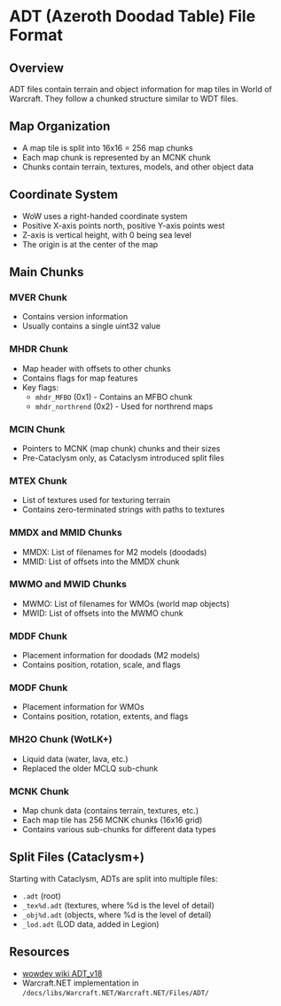 # ADT (Azeroth Doodad Table) File Format

## Overview
ADT files contain terrain and object information for map tiles in World of Warcraft. They follow a chunked structure similar to WDT files.

## Map Organization
- A map tile is split into 16x16 = 256 map chunks
- Each map chunk is represented by an MCNK chunk
- Chunks contain terrain, textures, models, and other object data

## Coordinate System
- WoW uses a right-handed coordinate system
- Positive X-axis points north, positive Y-axis points west
- Z-axis is vertical height, with 0 being sea level
- The origin is at the center of the map

## Main Chunks

### MVER Chunk
- Contains version information
- Usually contains a single uint32 value

### MHDR Chunk
- Map header with offsets to other chunks
- Contains flags for map features
- Key flags:
  - `mhdr_MFBO` (0x1) - Contains an MFBO chunk
  - `mhdr_northrend` (0x2) - Used for northrend maps

### MCIN Chunk
- Pointers to MCNK (map chunk) chunks and their sizes
- Pre-Cataclysm only, as Cataclysm introduced split files

### MTEX Chunk
- List of textures used for texturing terrain
- Contains zero-terminated strings with paths to textures

### MMDX and MMID Chunks
- MMDX: List of filenames for M2 models (doodads)
- MMID: List of offsets into the MMDX chunk

### MWMO and MWID Chunks
- MWMO: List of filenames for WMOs (world map objects)
- MWID: List of offsets into the MWMO chunk

### MDDF Chunk
- Placement information for doodads (M2 models)
- Contains position, rotation, scale, and flags

### MODF Chunk
- Placement information for WMOs
- Contains position, rotation, extents, and flags

### MH2O Chunk (WotLK+)
- Liquid data (water, lava, etc.)
- Replaced the older MCLQ sub-chunk

### MCNK Chunk
- Map chunk data (contains terrain, textures, etc.)
- Each map tile has 256 MCNK chunks (16x16 grid)
- Contains various sub-chunks for different data types

## Split Files (Cataclysm+)
Starting with Cataclysm, ADTs are split into multiple files:
- `.adt` (root)
- `_tex%d.adt` (textures, where %d is the level of detail)
- `_obj%d.adt` (objects, where %d is the level of detail)
- `_lod.adt` (LOD data, added in Legion)

## Resources
- [wowdev wiki ADT_v18](https://wowdev.wiki/ADT)
- Warcraft.NET implementation in `/docs/libs/Warcraft.NET/Warcraft.NET/Files/ADT/` 